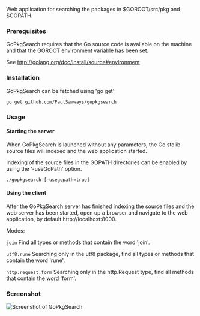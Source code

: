 Web application for searching the packages in $GOROOT/src/pkg and $GOPATH.

### Prerequisites

GoPkgSearch requires that the Go source code is available on the machine and that the GOROOT environment variable has been set. 

See http://golang.org/doc/install/source#environment

### Installation

GoPkgSearch can be fetched using 'go get':

  `go get github.com/PaulSamways/gopkgsearch`

### Usage

#### Starting the server

When GoPkgSearch is launched without any parameters, the Go stdlib source files will indexed and the web application started.

Indexing of the source files in the GOPATH directories can be enabled by using the '-useGoPath' option.

  `./gopkgsearch [-usegopath=true]`

#### Using the client

After the GoPkgSearch server has finished indexing the source files and the web server has been started, open up a browser and navigate to the web application, by default http://localhost:8000.

Modes:

`join`
Find all types or methods that contain the word 'join'.


`utf8.rune`
Searching only in the utf8 package, find all types or methods that contain the word 'rune'.


`http.request.form`
Searching only in the http.Request type, find all methods that contain the word 'form'.

### Screenshot

![Screenshot of GoPkgSearch](/public/images/gopkgsearch.gif)
